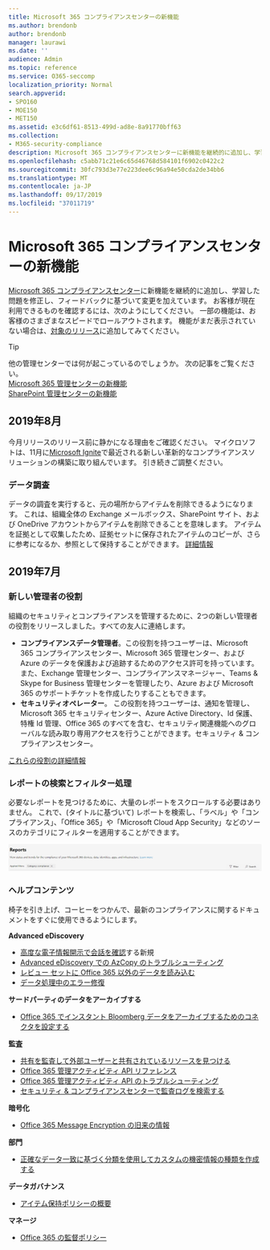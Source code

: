 ```yaml
---
title: Microsoft 365 コンプライアンスセンターの新機能
ms.author: brendonb
author: brendonb
manager: laurawi
ms.date: ''
audience: Admin
ms.topic: reference
ms.service: O365-seccomp
localization_priority: Normal
search.appverid:
- SPO160
- MOE150
- MET150
ms.assetid: e3c6df61-8513-499d-ad8e-8a91770bff63
ms.collection:
- M365-security-compliance
description: Microsoft 365 コンプライアンスセンターに新機能を継続的に追加し、学習した問題を修正し、フィードバックに基づいて変更を加えています。 今月の内容を確認してください。
ms.openlocfilehash: c5abb71c21e6c65d46768d584101f6902c0422c2
ms.sourcegitcommit: 30fc793d3e77e223dee6c96a94e50cda2de34bb6
ms.translationtype: MT
ms.contentlocale: ja-JP
ms.lasthandoff: 09/17/2019
ms.locfileid: "37011719"
---
```

# <a name="whats-new-in-the-microsoft-365-compliance-center"></a>Microsoft 365 コンプライアンスセンターの新機能

[Microsoft 365 コンプライアンスセンター](microsoft-365-compliance-center.md)に新機能を継続的に追加し、学習した問題を修正し、フィードバックに基づいて変更を加えています。 お客様が現在利用できるものを確認するには、次のようにしてください。 一部の機能は、お客様のさまざまなスピードでロールアウトされます。 機能がまだ表示されていない場合は、[対象のリリース](https://docs.microsoft.com/office365/admin/manage/release-options-in-office-365)に追加してみてください。

> [!TIP]
> 他の管理センターでは何が起こっているのでしょうか。 次の記事をご覧ください。<br>[Microsoft 365 管理センターの新機能](https://docs.microsoft.com/office365/admin/whats-new-in-preview?view=o365-worldwide)<br>[SharePoint 管理センターの新機能](https://docs.microsoft.com/sharepoint/what-s-new-in-admin-center)

## <a name="august-2019"></a>2019年8月

今月リリースのリリース前に静かになる理由をご確認ください。 マイクロソフトは、11月に[Microsoft Ignite](https://www.microsoft.com/ignite)で最近される新しい革新的なコンプライアンスソリューションの構築に取り組んでいます。 引き続きご調整ください。

### <a name="data-investigations"></a>データ調査

データの調査を実行すると、元の場所からアイテムを削除できるようになります。 これは、組織全体の Exchange メールボックス、SharePoint サイト、および OneDrive アカウントからアイテムを削除できることを意味します。 アイテムを証拠として収集したため、証拠セットに保存されたアイテムのコピーが、さらに参考になるか、参照として保持することができます。 [詳細情報](datainvestigations/delete-items-from-original-locations.md)

## <a name="july-2019"></a>2019年7月

### <a name="new-admin-roles"></a>新しい管理者の役割

組織のセキュリティとコンプライアンスを管理するために、2つの新しい管理者の役割をリリースしました。すべての友人に連絡します。

- **コンプライアンスデータ管理者**。この役割を持つユーザーは、Microsoft 365 コンプライアンスセンター、Microsoft 365 管理センター、および Azure のデータを保護および追跡するためのアクセス許可を持っています。 また、Exchange 管理センター、コンプライアンスマネージャー、Teams & Skype for Business 管理センターを管理したり、Azure および Microsoft 365 のサポートチケットを作成したりすることもできます。
- **セキュリティオペレーター**。 この役割を持つユーザーは、通知を管理し、Microsoft 365 セキュリティセンター、Azure Active Directory、Id 保護、特権 Id 管理、Office 365 のすべてを含む、セキュリティ関連機能へのグローバルな読み取り専用アクセスを行うことができます。セキュリティ & コンプライアンスセンター。

[これらの役割の詳細情報](https://docs.microsoft.com/office365/securitycompliance/permissions-microsoft-365-compliance-security)

### <a name="search-and-filtering-for-reports"></a>レポートの検索とフィルター処理

必要なレポートを見つけるために、大量のレポートをスクロールする必要はありません。 これで、(タイトルに基づいて) レポートを検索し、「ラベル」や「コンプライアンス」、「Office 365」や「Microsoft Cloud App Security」などのソースのカテゴリにフィルターを適用することができます。

![適用されたフィルターを使用したレポートの検索とフィルターのボタンの画面キャプチャ](media/mcc_report_filtering.png)

### <a name="help-content"></a>ヘルプコンテンツ

椅子を引き上げ、コーヒーをつかんで、最新のコンプライアンスに関するドキュメントをすぐに使用できるようにします。

**Advanced eDiscovery**
- [高度な電子情報開示で会話を確認](compliance20/conversation-review-sets.md)する新規
- [Advanced eDiscovery での AzCopy のトラブルシューティング](compliance20/troubleshooting-azcopy.md)
- [レビュー セットに Office 365 以外のデータを読み込む](compliance20/load-non-office365-data.md)
- [データ処理中のエラー修復](compliance20/error-remediation.md)

**サードパーティのデータをアーカイブする**
- [Office 365 でインスタント Bloomberg データをアーカイブするためのコネクタを設定する](archive-instant-bloomberg-data.md)

**監査**
- [共有を監査して外部ユーザーと共有されているリソースを見つける](use-sharing-auditing.md)
- [Office 365 管理アクティビティ API リファレンス](https://docs.microsoft.com/office/office-365-management-api/office-365-management-activity-api-reference)
- [Office 365 管理アクティビティ API のトラブルシューティング](https://docs.microsoft.com/office/office-365-management-api/troubleshooting-the-office-365-management-activity-api)
- [セキュリティ & コンプライアンスセンターで監査ログを検索する](search-the-audit-log-in-security-and-compliance.md)

**暗号化**
- [Office 365 Message Encryption の旧来の情報](legacy-information-for-message-encryption.md)

**部門**
- [正確なデータ一致に基づく分類を使用してカスタムの機密情報の種類を作成する](create-custom-sensitive-information-types-with-exact-data-match-based-classification.md)

**データガバナンス**
- [アイテム保持ポリシーの概要](retention-policies.md)

**マネージ**
- [Office 365 の監督ポリシー](supervision-policies.md)